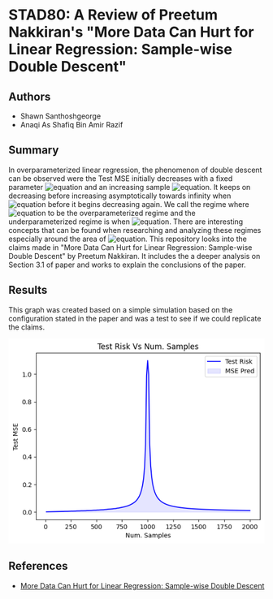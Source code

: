 # STAD80: A Review of Preetum Nakkiran's "More Data Can Hurt for Linear Regression: Sample-wise Double Descent"

## Authors

- Shawn Santhoshgeorge
- Anaqi As Shafiq Bin Amir Razif

## Summary

In overparameterized linear regression, the phenomenon of double descent can be observed were the Test MSE initially decreases with a fixed parameter ![equation](https://latex.codecogs.com/png.image?%5Cinline%20%5Cdpi%7B110%7D%7B%5Ccolor%7BWhite%7D%20d%7D) and an increasing sample ![equation](https://latex.codecogs.com/png.image?%5Cinline%20%5Cdpi%7B110%7D%7B%5Ccolor%7BWhite%7D%20n%20%7D). It keeps on decreasing before increasing asymptotically towards infinity when ![equation](https://latex.codecogs.com/png.image?%5Cinline%20%5Cdpi%7B110%7D%7B%5Ccolor%7BWhite%7D%20n%20%5Capprox%20d%7D) before it begins decreasing again. We call the regime where ![equation](https://latex.codecogs.com/png.image?%5Cinline%20%5Cdpi%7B110%7D%7B%5Ccolor%7BWhite%7D%20n%20%5Cleq%20d%20%7D) to be the overparameterized regime and the underparameterized regime is when ![equation](https://latex.codecogs.com/png.image?%5Cinline%20%5Cdpi%7B110%7D%7B%5Ccolor%7BWhite%7D%20n%20%3E%20d%20%7D). There are interesting concepts that can be found when researching and analyzing these regimes especially around the area of ![equation](https://latex.codecogs.com/png.image?%5Cinline%20%5Cdpi%7B110%7D%7B%5Ccolor%7BWhite%7D%20n%20%5Capprox%20d%7D). This repository looks into the claims made in "More Data Can Hurt for Linear Regression: Sample-wise Double Descent" by Preetum Nakkiran. It includes the a deeper analysis on Section 3.1 of paper and works to explain the conclusions of the paper.

## Results

This graph was created based on a simple simulation based on the configuration stated in the paper and was a test to see if we could replicate the claims.

<center>
 <img src="./Paper/graph.png"/>
</center>

## References

- [More Data Can Hurt for Linear Regression: Sample-wise Double Descent](https://arxiv.org/pdf/1912.07242.pdf)
